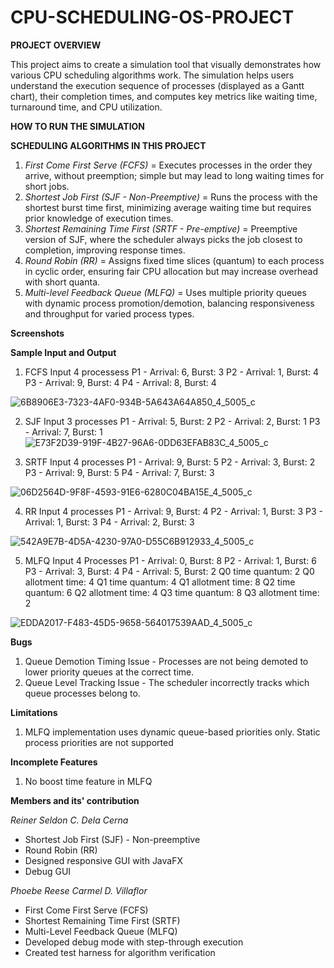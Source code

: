 # CPU-SCHEDULING-OS-PROJECT

**PROJECT OVERVIEW**

This project aims to create a simulation tool that visually demonstrates how various CPU scheduling algorithms work. The simulation helps users understand the execution sequence of processes (displayed as a Gantt chart), their completion times, and computes key metrics like waiting time, turnaround time, and CPU utilization.

**HOW TO RUN THE SIMULATION**

**SCHEDULING ALGORITHMS IN THIS PROJECT**
1. _First Come First Serve (FCFS)_ = Executes processes in the order they arrive, without preemption; simple but may lead to long waiting times for short jobs.
2. _Shortest Job First (SJF - Non-Preemptive)_ = Runs the process with the shortest burst time first, minimizing average waiting time but requires prior knowledge of execution times.
3. _Shortest Remaining Time First (SRTF - Pre-emptive)_ = Preemptive version of SJF, where the scheduler always picks the job closest to completion, improving response times.
4. _Round Robin (RR)_ = Assigns fixed time slices (quantum) to each process in cyclic order, ensuring fair CPU allocation but may increase overhead with short quanta.
5. _Multi-level Feedback Queue (MLFQ)_ =  Uses multiple priority queues with dynamic process promotion/demotion, balancing responsiveness and throughput for varied process types.

**Screenshots**

**Sample Input and Output**
1. FCFS
    Input 4 processess
    P1 - Arrival: 6, Burst: 3
    P2 - Arrival: 1, Burst: 4
    P3 - Arrival: 9, Burst: 4
    P4 - Arrival: 8, Burst: 4

![6B8906E3-7323-4AF0-934B-5A643A64A850_4_5005_c](https://github.com/user-attachments/assets/db67da93-13b9-476a-9daf-dac335d5cbf3)

2. SJF
    Input 3 processes
    P1 - Arrival: 5, Burst: 2
    P2 - Arrival: 2, Burst: 1
    P3 - Arrival: 7, Burst: 1
![E73F2D39-919F-4B27-96A6-0DD63EFAB83C_4_5005_c](https://github.com/user-attachments/assets/98a71265-2275-474c-a2c0-df8cc3f008f5)

      
3. SRTF
    Input 4 processes
    P1 - Arrival: 9, Burst: 5
    P2 - Arrival: 3, Burst: 2
    P3 - Arrival: 9, Burst: 5
    P4 - Arrival: 7, Burst: 3
   
![06D2564D-9F8F-4593-91E6-6280C04BA15E_4_5005_c](https://github.com/user-attachments/assets/6ff2e01e-da21-4fbe-9dcd-4bcad9ccbbea)

   
4. RR
    Input 4 processes
    P1 - Arrival: 9, Burst: 4
    P2 - Arrival: 1, Burst: 3
    P3 - Arrival: 1, Burst: 3
    P4 - Arrival: 2, Burst: 3
   
![542A9E7B-4D5A-4230-97A0-D55C6B912933_4_5005_c](https://github.com/user-attachments/assets/880c2cc9-17d5-4744-bacf-326899868f01)
   
5. MLFQ
    Input 4 Processes
    P1 - Arrival: 0, Burst: 8
    P2 - Arrival: 1, Burst: 6
    P3 - Arrival: 3, Burst: 4
    P4 - Arrival: 5, Burst: 2
    Q0 time quantum: 2
    Q0 allotment time: 4
    Q1 time quantum: 4
    Q1 allotment time: 8
    Q2 time quantum: 6
    Q2 allotment time: 4
    Q3 time quantum: 8
    Q3 allotment time: 2

![EDDA2017-F483-45D5-9658-564017539AAD_4_5005_c](https://github.com/user-attachments/assets/067bf8e1-a72d-456f-920b-2f945acaf211)


**Bugs**
1. Queue Demotion Timing Issue - Processes are not being demoted to lower priority queues at the correct time.
2. Queue Level Tracking Issue - The scheduler incorrectly tracks which queue processes belong to.

**Limitations**
1. MLFQ implementation uses dynamic queue-based priorities only. Static process priorities are not supported

**Incomplete Features**
1. No boost time feature in MLFQ

**Members and its' contribution**

_Reiner Seldon C. Dela Cerna_ 
- Shortest Job First (SJF) - Non-preemptive
- Round Robin (RR)
- Designed responsive GUI with JavaFX
- Debug GUI

_Phoebe Reese Carmel D. Villaflor_ 
- First Come First Serve (FCFS)
- Shortest Remaining Time First (SRTF)
- Multi-Level Feedback Queue (MLFQ)
- Developed debug mode with step-through execution
- Created test harness for algorithm verification

